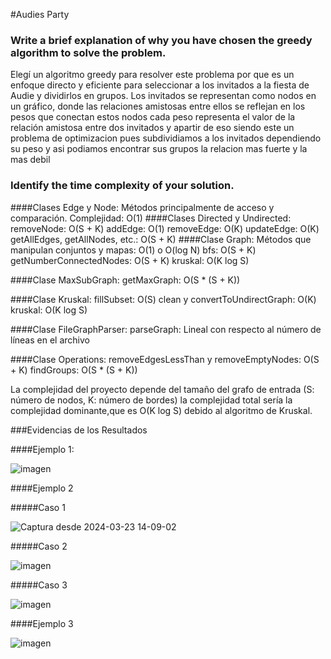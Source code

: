 #Audies Party 

### Write a brief explanation of why you have chosen the greedy algorithm to solve the problem.
Elegí un algoritmo greedy para resolver este problema por que es un enfoque directo y eficiente para seleccionar a los invitados a la fiesta de Audie y dividirlos en grupos. 
Los invitados se representan como nodos en un gráfico, donde las relaciones amistosas entre ellos se reflejan en los pesos que conectan estos nodos cada peso representa el valor de la relación amistosa entre dos invitados y apartir de eso siendo este un problema de optimizacion pues subdividiamos a los invitados dependiendo su peso y asi podiamos encontrar sus grupos la relacion mas fuerte y la mas debil

### Identify the time complexity of your solution.
####Clases Edge y Node:
Métodos principalmente de acceso y comparación. Complejidad: O(1)
####Clases Directed y Undirected:
removeNode: O(S + K)
addEdge: O(1)
removeEdge: O(K)
updateEdge: O(K)
getAllEdges, getAllNodes, etc.: O(S + K)
####Clase Graph:
Métodos que manipulan conjuntos y mapas: O(1) o O(log N)
bfs: O(S + K)
getNumberConnectedNodes: O(S + K)
kruskal: O(K log S)

####Clase MaxSubGraph:
getMaxGraph: O(S * (S + K))

####Clase Kruskal:
fillSubset: O(S)
clean y convertToUndirectGraph: O(K)
kruskal: O(K log S)

####Clase FileGraphParser:
parseGraph: Lineal con respecto al número de líneas en el archivo

####Clase Operations:
removeEdgesLessThan y removeEmptyNodes: O(S + K)
findGroups: O(S * (S + K))

La complejidad del proyecto depende del tamaño del grafo de entrada (S: número de nodos, K: número de bordes) la complejidad total sería  la complejidad dominante,que es O(K log S) debido al algoritmo de Kruskal.

###Evidencias de los Resultados 

####Ejemplo 1:

![imagen](https://github.com/SebasthianSalpozz/Algoritmia2/assets/90279053/471c75b7-b7f5-4db9-8924-4217533b2484)

####Ejemplo 2 

#####Caso 1

![Captura desde 2024-03-23 14-09-02](https://github.com/SebasthianSalpozz/Algoritmia2/assets/90279053/e4ea3cc0-d51c-4be6-9b10-7d17605c72ea)

#####Caso 2

![imagen](https://github.com/SebasthianSalpozz/Algoritmia2/assets/90279053/9165ead0-11e9-40ae-b068-3c76541ddf3c)

#####Caso 3

![imagen](https://github.com/SebasthianSalpozz/Algoritmia2/assets/90279053/f19956e3-e387-4ba1-87dd-d7018659b6fa)

####Ejemplo 3

![imagen](https://github.com/SebasthianSalpozz/Algoritmia2/assets/90279053/58c70a4e-4896-4806-948f-0578110945cf)

